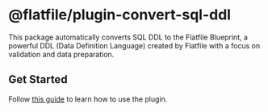 # @flatfile/plugin-convert-sql-ddl

This package automatically converts SQL DDL to the Flatfile Blueprint, a powerful DDL (Data Definition Language) created by Flatfile with a focus on validation and data preparation.

## Get Started

Follow [this guide](https://flatfile.com/docs/plugins/schemas/convert-sql-ddl) to learn how to use the plugin.